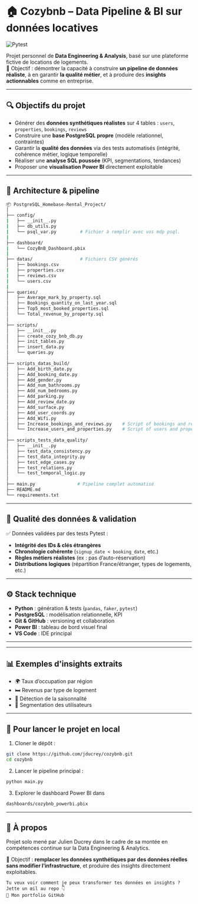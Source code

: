 # 🏠 Cozybnb – Data Pipeline & BI sur données locatives

![Pytest](https://img.shields.io/badge/tests-passing-brightgreen?style=flat&logo=pytest)

Projet personnel de **Data Engineering & Analysis**, basé sur une plateforme fictive de locations de logements.  
🎯 Objectif : démontrer la capacité à construire **un pipeline de données réaliste**, à en garantir **la qualité métier**, et à produire des **insights actionnables** comme en entreprise.

---

## 🔍 Objectifs du projet

- Générer des **données synthétiques réalistes** sur 4 tables : `users`, `properties`, `bookings`, `reviews`
- Construire une **base PostgreSQL propre** (modèle relationnel, contraintes)
- Garantir la **qualité des données** via des tests automatisés (intégrité, cohérence métier, logique temporelle)
- Réaliser une **analyse SQL poussée** (KPI, segmentations, tendances)
- Proposer une **visualisation Power BI** directement exploitable

---

## 🧱 Architecture & pipeline

```bash
📦 PostgreSQL_Homebase-Rental_Project/
│
├── config/
|   ├── __init__.py
|   ├── db_utils.py
|   └── psql_var.py         # Fichier à remplir avec vos mdp psql.
|
├── dashboard/
|   └── CozyBnB_Dashboard.pbix
|
├── datas/                  # Fichiers CSV générés
│   ├── bookings.csv
|   ├── properties.csv
|   ├── reviews.csv
|   └── users.csv
|
├── queries/
│   ├── Average_mark_by_property.sql
│   ├── Bookings_quantity_on_last_year.sql
│   ├── Top5_most_booked_properties.sql
│   └── Total_revenue_by_property.sql
│
├── scripts/
│   ├── __init__.py
│   ├── create_cozy_bnb_db.py
│   ├── init_tables.py
│   ├── insert_data.py
│   └── queries.py
│
├── scripts_datas_build/
│   ├── Add_birth_date.py
│   ├── Add_booking_date.py
│   ├── Add_gender.py
│   ├── Add_num_bathrooms.py
│   ├── Add_num_bedrooms.py
│   ├── Add_parking.py
│   ├── Add_review_date.py
│   ├── Add_surface.py
│   ├── Add_user_coords.py
│   ├── Add_Wifi.py
│   ├── Increase_bookings_and_reviews.py    # Script of bookings and reviews datas generations
│   └── Increase_users_and_properties.py    # Script of users and properties datas generations
│
├── scripts_tests_data_quality/
│   ├── __init__.py
│   ├── test_data_consistency.py
│   ├── test_data_integrity.py
│   ├── test_edge_cases.py
│   ├── test_relations.py
│   └── test_temporal_logic.py
│
├── main.py                # Pipeline complet automatisé
├── README.md
└── requirements.txt
```

---

## 🧪 Qualité des données & validation

✅ Données validées par des tests Pytest :

- **Intégrité des IDs & clés étrangères**
- **Chronologie cohérente** (`signup_date < booking_date`, etc.)
- **Règles métiers réalistes** (ex : pas d’auto-réservation)
- **Distributions logiques** (répartition France/étranger, types de logements, etc.)

---

## ⚙️ Stack technique

- **Python** : génération & tests (`pandas`, `faker`, `pytest`)
- **PostgreSQL** : modélisation relationnelle, KPI
- **Git & GitHub** : versioning et collaboration
- **Power BI** : tableau de bord visuel final
- **VS Code** : IDE principal

---

---

## 📊 Exemples d'insights extraits

- 🌍 Taux d’occupation par région
- 🛏️ Revenus par type de logement
- 📆 Détection de la saisonnalité
- 👤 Segmentation des utilisateurs

---

## 🚀 Pour lancer le projet en local

1. Cloner le dépôt :
```bash
git clone https://github.com/jducrey/cozybnb.git
cd cozybnb
```

2. Lancer le pipeline principal :
```bash
python main.py
```

3. Explorer le dashboard Power BI dans
```bash
dashboards/cozybnb_powerbi.pbix
```

---

## 🤝 À propos
Projet solo mené par Julien Ducrey dans le cadre de sa montée en compétences continue sur la Data Engineering & Analytics.

🎯 Objectif : **remplacer les données synthétiques par des données réelles sans modifier l’infrastructure**, et produire des insights directement exploitables.

    Tu veux voir comment je peux transformer tes données en insights ? Jette un œil au repo 👇
    🔗 Mon portfolio GitHub